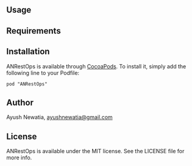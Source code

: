 ## Usage

## Requirements

## Installation

ANRestOps is available through [CocoaPods](http://cocoapods.org). To install
it, simply add the following line to your Podfile:

    pod "ANRestOps"

## Author

Ayush Newatia, ayushnewatia@gmail.com

## License

ANRestOps is available under the MIT license. See the LICENSE file for more info.


